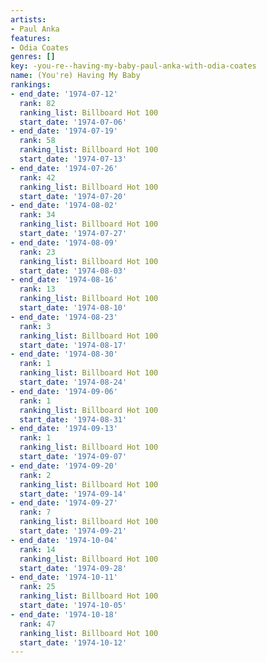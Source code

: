```yaml
---
artists:
- Paul Anka
features:
- Odia Coates
genres: []
key: -you-re--having-my-baby-paul-anka-with-odia-coates
name: (You're) Having My Baby
rankings:
- end_date: '1974-07-12'
  rank: 82
  ranking_list: Billboard Hot 100
  start_date: '1974-07-06'
- end_date: '1974-07-19'
  rank: 58
  ranking_list: Billboard Hot 100
  start_date: '1974-07-13'
- end_date: '1974-07-26'
  rank: 42
  ranking_list: Billboard Hot 100
  start_date: '1974-07-20'
- end_date: '1974-08-02'
  rank: 34
  ranking_list: Billboard Hot 100
  start_date: '1974-07-27'
- end_date: '1974-08-09'
  rank: 23
  ranking_list: Billboard Hot 100
  start_date: '1974-08-03'
- end_date: '1974-08-16'
  rank: 13
  ranking_list: Billboard Hot 100
  start_date: '1974-08-10'
- end_date: '1974-08-23'
  rank: 3
  ranking_list: Billboard Hot 100
  start_date: '1974-08-17'
- end_date: '1974-08-30'
  rank: 1
  ranking_list: Billboard Hot 100
  start_date: '1974-08-24'
- end_date: '1974-09-06'
  rank: 1
  ranking_list: Billboard Hot 100
  start_date: '1974-08-31'
- end_date: '1974-09-13'
  rank: 1
  ranking_list: Billboard Hot 100
  start_date: '1974-09-07'
- end_date: '1974-09-20'
  rank: 2
  ranking_list: Billboard Hot 100
  start_date: '1974-09-14'
- end_date: '1974-09-27'
  rank: 7
  ranking_list: Billboard Hot 100
  start_date: '1974-09-21'
- end_date: '1974-10-04'
  rank: 14
  ranking_list: Billboard Hot 100
  start_date: '1974-09-28'
- end_date: '1974-10-11'
  rank: 25
  ranking_list: Billboard Hot 100
  start_date: '1974-10-05'
- end_date: '1974-10-18'
  rank: 47
  ranking_list: Billboard Hot 100
  start_date: '1974-10-12'
---
```


